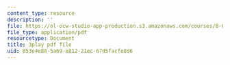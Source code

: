 ```yaml
---
content_type: resource
description: ''
file: https://ol-ocw-studio-app-production.s3.amazonaws.com/courses/8-03sc-physics-iii-vibrations-and-waves-fall-2016/853e4e885a69e81221ec67d5facfe8d6_sBKHUPDUI1o.pdf
file_type: application/pdf
resourcetype: Document
title: 3play pdf file
uid: 853e4e88-5a69-e812-21ec-67d5facfe8d6
---
```

